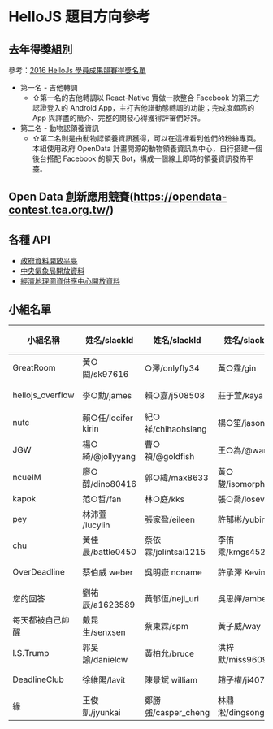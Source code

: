 # HelloJS 題目方向參考

## 去年得獎組別

參考：[2016 HelloJs 學員成果競賽得獎名單](http://trunk-studio.com/blog/hellojs-cheng-guo-jing-sai-ming-ci-gong-bu/)

- 第一名 - 吉他轉調
  - ⇧第一名的吉他轉調以 React-Native 實做一款整合 Facebook 的第三方認證登入的 Android App，主打吉他譜動態轉調的功能；完成度頗高的 App 與詳盡的簡介、完整的開發心得獲得評審們好評。
- 第二名 - 動物認領養資訊
  - ⇧第二名則是由動物認領養資訊獲得，可以在這裡看到他們的粉絲專頁。本組使用政府 OpenData 計畫開源的動物領養資訊為中心，自行搭建一個後台搭配 Facebook 的聊天 Bot，構成一個線上即時的領養資訊發佈平臺。

## Open Data 創新應用競賽(https://opendata-contest.tca.org.tw/)

## 各種 API
- [政府資料開放平臺](http://data.gov.tw/)
- [中央氣象局開放資料](http://opendata.cwb.gov.tw/index)
- [經濟地理圖資供應中心開放資料](http://egis.moea.gov.tw/opendata)

## 小組名單
小組名稱 | 姓名/slackId | 姓名/slackId | 姓名/slackId | 姓名/slackId | 姓名/slackId 
-|-|-|-|-|-
GreatRoom | 黃○閎/sk97616 | ○澤/onlyfly34 | 黃○霆/gin | 林○平/jia880171
hellojs_overflow | 李○勳/james | 賴○嘉/j508508 | 莊于萱/kaya | 徐○懿/shiaoyi
nutc | 賴○任/locifer kirin | 紀○祥/chihaohsiang | 楊○笙/jason	
JGW | 楊○綺/@jollyyang | 曹○禎/@goldfish | 王○為/@wang	
ncueIM | 廖○醇/dino80416 | 郭○緯/max8633 | 黃○駿/isomorphic	
kapok | 范○哲/fan | 林○庭/kks | 張○喬/losevoid	
pey | 林沛萱 /lucylin | 張家盈/eileen | 許郁彬/yubin	
chu | 黃佳晨/battle0450 | 蔡依霖/jolintsai1215 | 李侑乘/kmgs4524	
OverDeadline | 蔡伯威 weber | 吳明嶽 noname | 許承澤 Kevin | 陳姿如 ostrich2821 | 盧羿君 lillian
您的回答 | 劉祐辰/a1623589 | 黃郁恆/neji_uri  | 吳思嬋/amber	
每天都被自己帥醒 | 戴昆生/senxsen | 蔡東霖/spm | 黃子威/way | 陳祐明
I.S.Trump | 郭旻諭/danielcw | 黃柏允/bruce | 洪梓默/miss960916	
DeadlineClub | 徐維陽/lavit | 陳景斌 william | 趙子權/ji40709 | 林書廷 / s0461117
緣 | 王俊凱/jyunkai | 鄭勝強/casper_cheng | 林鼎淞/dingsong	

